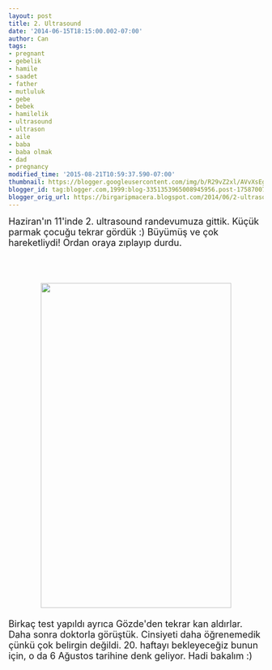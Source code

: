 ```yaml
---
layout: post
title: 2. Ultrasound
date: '2014-06-15T18:15:00.002-07:00'
author: Can
tags:
- pregnant
- gebelik
- hamile
- saadet
- father
- mutluluk
- gebe
- bebek
- hamilelik
- ultrasound
- ultrason
- aile
- baba
- baba olmak
- dad
- pregnancy
modified_time: '2015-08-21T10:59:37.590-07:00'
thumbnail: https://blogger.googleusercontent.com/img/b/R29vZ2xl/AVvXsEg0CoOsOfeNjo3SBhZ0BMR0IdppVoYTqclX6M_86ZRZt_oVNZyi2WySdAFax4rYyFAstAIKYb-cAC-C9W-ktTIC3rm5B7g4zvA9XXphmpn6gIEM43NFH_6IPxDtilyjL7lp63PqEjAkqPo/s72-c/12hafta_2.jpg
blogger_id: tag:blogger.com,1999:blog-3351353965008945956.post-1758700792634566419
blogger_orig_url: https://birgaripmacera.blogspot.com/2014/06/2-ultrasound.html
---
```


<span style="font-size: large;">Haziran'ın 11'inde 2. ultrasound randevumuza gittik. Küçük parmak çocuğu tekrar gördük :) Büyümüş ve çok hareketliydi! Ordan oraya zıplayıp durdu.&nbsp;</span><br />
<a name='more'></a><br />
<span style="font-size: large;"><br /></span>
<br />
<div class="separator" style="clear: both; text-align: center;">
</div>
<div class="separator" style="clear: both; text-align: center;">
<a href="https://blogger.googleusercontent.com/img/b/R29vZ2xl/AVvXsEg0CoOsOfeNjo3SBhZ0BMR0IdppVoYTqclX6M_86ZRZt_oVNZyi2WySdAFax4rYyFAstAIKYb-cAC-C9W-ktTIC3rm5B7g4zvA9XXphmpn6gIEM43NFH_6IPxDtilyjL7lp63PqEjAkqPo/s1600/12hafta_2.jpg" imageanchor="1" style="margin-left: 1em; margin-right: 1em;"><img border="0" height="640" src="https://blogger.googleusercontent.com/img/b/R29vZ2xl/AVvXsEg0CoOsOfeNjo3SBhZ0BMR0IdppVoYTqclX6M_86ZRZt_oVNZyi2WySdAFax4rYyFAstAIKYb-cAC-C9W-ktTIC3rm5B7g4zvA9XXphmpn6gIEM43NFH_6IPxDtilyjL7lp63PqEjAkqPo/s1600/12hafta_2.jpg" width="376" /></a></div>
<span style="font-size: large;"><br /></span>
<span style="font-size: large;">Birkaç test yapıldı ayrıca Gözde'den tekrar kan aldırlar. Daha sonra doktorla görüştük.&nbsp;</span><span style="font-size: large;">Cinsiyeti daha öğrenemedik çünkü çok belirgin değildi. 20. haftayı bekleyeceğiz bunun için, o da 6 Ağustos tarihine denk geliyor. Hadi bakalım :)</span>